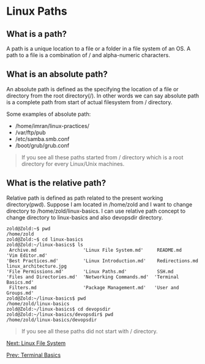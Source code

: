 # Linux Paths

## What is a path?

A path is a unique location to a file or a folder in a file system of an OS. A path to a file is a combination of / and alpha-numeric characters.

## What is an absolute path?

An absolute path is defined as the specifying the location of a file or directory from the root directory(/). In other words we can say absolute path is a complete path from start of actual filesystem from / directory.

Some examples of absolute path:

* /home/imran/linux-practices/
* /var/ftp/pub
* /etc/samba.smb.conf
* /boot/grub/grub.conf

> If you see all these paths started from / directory which is a root directory for every Linux/Unix machines.

## What is the relative path?

Relative path is defined as path related to the present working directory(pwd). Suppose I am located in /home/zold and I want to change directory to /home/zold/linux-basics. I can use relative path concept to change directory to linux-basics and also devopsdir directory.

``` console
zold@Zold:~$ pwd
/home/zold
zold@Zold:~$ cd linux-basics
zold@Zold:~/linux-basics$ ls
 Archive.md                 'Linux File System.md'     README.md            'Vim Editor.md'
'Best Practices.md'         'Linux Introduction.md'    Redirections.md       linux_architecture.jpg
'File Permissions.md'       'Linux Paths.md'           SSH.md
'Files and Directories.md'  'Networking Commands.md'  'Terminal Basics.md'
 Filters.md                 'Package Management.md'   'User and Groups.md'
zold@Zold:~/linux-basics$ pwd
/home/zold/linux-basics
zold@Zold:~/linux-basics$ cd devopsdir
zold@Zold:~/linux-basics/devopsdir$ pwd
/home/zold/linux-basics/devopsdir
```

> If you see all these paths did not start with / directory.

[Next: Linux File System](./Linux%20File%20System.md)

[Prev: Terminal Basics](./Terminal%20Basics.md)